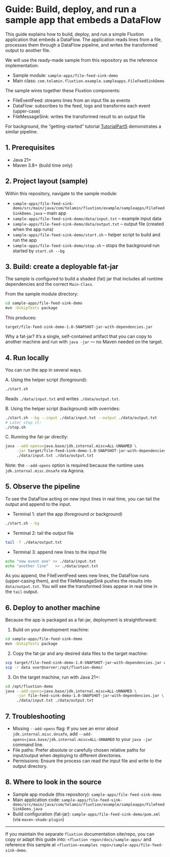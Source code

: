 # Guide: Build, deploy, and run a sample app that embeds a DataFlow

This guide explains how to build, deploy, and run a simple Fluxtion application that embeds a DataFlow. The application
reads lines from a file, processes them through a DataFlow pipeline, and writes the transformed output to another file.

We will use the ready-made sample from this repository as the reference implementation:

- Sample module: `sample-apps/file-feed-sink-demo`
- Main class: `com.telamin.fluxtion.example.sampleapps.FileFeedSinkDemo`

The sample wires together these Fluxtion components:

- FileEventFeed: streams lines from an input file as events
- DataFlow: subscribes to the feed, logs and transforms each event (upper-case)
- FileMessageSink: writes the transformed result to an output file

For background, the “getting-started” tutorial [TutorialPart5](../getting-started/tutorial-part-5.md) demonstrates a similar pipeline.

## 1. Prerequisites

- Java 21+
- Maven 3.8+ (build time only)

## 2. Project layout (sample)

Within this repository, navigate to the sample module:

- `sample-apps/file-feed-sink-demo/src/main/java/com/telamin/fluxtion/example/sampleapps/FileFeedSinkDemo.java` – main
  app
- `sample-apps/file-feed-sink-demo/data/input.txt` – example input data
- `sample-apps/file-feed-sink-demo/data/output.txt` – output file (created when the app runs)
- `sample-apps/file-feed-sink-demo/start.sh` – helper script to build and run the app
- `sample-apps/file-feed-sink-demo/stop.sh` – stops the background run started by `start.sh --bg`

## 3. Build: create a deployable fat-jar

The sample is configured to build a shaded (fat) jar that includes all runtime dependencies and the correct
`Main-Class`.

From the sample module directory:

```bash
cd sample-apps/file-feed-sink-demo
mvn -DskipTests package
```

This produces:

```
target/file-feed-sink-demo-1.0-SNAPSHOT-jar-with-dependencies.jar
```

Why a fat-jar? It’s a single, self-contained artifact that you can copy to another machine and run with `java -jar` — no
Maven needed on the target.

## 4. Run locally

You can run the app in several ways.

A. Using the helper script (foreground):

```bash
./start.sh
```

Reads `./data/input.txt` and writes `./data/output.txt`.

B. Using the helper script (background) with overrides:

```bash
./start.sh --bg --input ./data/input.txt --output ./data/output.txt
# Later stop it:
./stop.sh
```

C. Running the fat-jar directly:

```bash
java --add-opens=java.base/jdk.internal.misc=ALL-UNNAMED \
     -jar target/file-feed-sink-demo-1.0-SNAPSHOT-jar-with-dependencies.jar \
     ./data/input.txt ./data/output.txt
```

Note: the `--add-opens` option is required because the runtime uses `jdk.internal.misc.Unsafe` via Agrona.

## 5. Observe the pipeline

To see the DataFlow acting on new input lines in real time, you can tail the output and append to the input.

- Terminal 1: start the app (foreground or background)

```bash
./start.sh --bg
```

- Terminal 2: tail the output file

```bash
tail -f ./data/output.txt
```

- Terminal 3: append new lines to the input file

```bash
echo "new event one" >> ./data/input.txt
echo "another line"   >> ./data/input.txt
```

As you append, the FileEventFeed sees new lines, the DataFlow runs (upper-casing them), and the FileMessageSink pushes
the results into `data/output.txt`. You will see the transformed lines appear in real time in the `tail` output.

## 6. Deploy to another machine

Because the app is packaged as a fat-jar, deployment is straightforward:

1) Build on your development machine:

```bash
cd sample-apps/file-feed-sink-demo
mvn -DskipTests package
```

2) Copy the fat-jar and any desired data files to the target machine:

```bash
scp target/file-feed-sink-demo-1.0-SNAPSHOT-jar-with-dependencies.jar user@server:/opt/fluxtion-demo/
scp -r data user@server:/opt/fluxtion-demo/
```

3) On the target machine, run with Java 21+:

```bash
cd /opt/fluxtion-demo
java --add-opens=java.base/jdk.internal.misc=ALL-UNNAMED \
     -jar file-feed-sink-demo-1.0-SNAPSHOT-jar-with-dependencies.jar \
     ./data/input.txt ./data/output.txt
```

## 7. Troubleshooting

- Missing `--add-opens` flag: If you see an error about `jdk.internal.misc.Unsafe`, add
  `--add-opens=java.base/jdk.internal.misc=ALL-UNNAMED` to your `java -jar` command line.
- File paths: Prefer absolute or carefully chosen relative paths for input/output when deploying to different
  directories.
- Permissions: Ensure the process can read the input file and write to the output directory.

## 8. Where to look in the source

- Sample app module (this repository): `sample-apps/file-feed-sink-demo`
- Main application code:
  `sample-apps/file-feed-sink-demo/src/main/java/com/telamin/fluxtion/example/sampleapps/FileFeedSinkDemo.java`
- Build configuration (fat-jar): `sample-apps/file-feed-sink-demo/pom.xml` (via `maven-shade-plugin`)

---

If you maintain the separate `fluxtion` documentation site/repo, you can copy or adapt this guide into:
`<fluxtion repo>/docs/sample-apps/` and reference this sample at
`<fluxtion-examples repo>/sample-apps/file-feed-sink-demo`.

